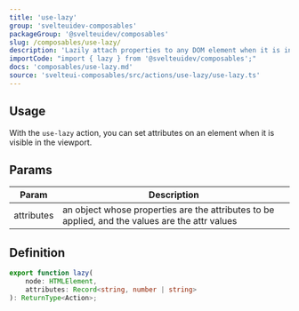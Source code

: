 ```yaml
---
title: 'use-lazy'
group: 'svelteuidev-composables'
packageGroup: '@svelteuidev/composables'
slug: /composables/use-lazy/
description: 'Lazily attach properties to any DOM element when it is in the window.'
importCode: "import { lazy } from '@svelteuidev/composables';"
docs: 'composables/use-lazy.md'
source: 'svelteui-composables/src/actions/use-lazy/use-lazy.ts'
---
```


<script>
    import { Demo, ComposableDemos } from '@svelteuidev/demos';
</script>

## Usage

With the `use-lazy` action, you can set attributes on an element when it is visible in the viewport.

<Demo demo={ComposableDemos.useLazyDemo.usage} />

## Params

| Param      | Description                                                                                     |
| ---------- | ----------------------------------------------------------------------------------------------- |
| attributes | an object whose properties are the attributes to be applied, and the values are the attr values |

## Definition

```ts
export function lazy(
	node: HTMLElement,
	attributes: Record<string, number | string>
): ReturnType<Action>;
```
